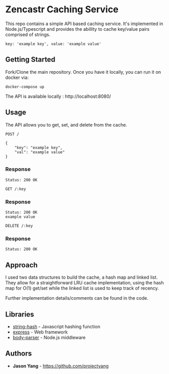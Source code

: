 # Zencastr Caching Service

This repo contains a simple API based caching service. It's implemented in Node.js/Typescript and provides the abillity to cache key/value pairs comprised of strings.

```
key: 'example key', value: 'example value'
```





## Getting Started

Fork/Clone the main repository. Once you have it locally, you can run it on docker via:

```
docker-compose up
```

The API is available locally : http://localhost:8080/

## Usage

The API allows you to get, set, and delete from the cache.

`POST /` 

    {
        "key": "example key",
        "val": "example value"
    }

### Response
    Status: 200 OK

`GET /:key`


### Response
    Status: 200 OK
    example value

`DELETE /:key`


### Response
    Status: 200 OK

## Approach
I used two data structures to build the cache, a hash map and linked list. They allow for a straightforward LRU cache implementation, using the hash map for O(1) get/set while the linked list is used to keep track of recency.

Further implementation details/comments can be found in the code. 



## Libraries

* [string-hash](https://www.npmjs.com/package/string-hash) - Javascript hashing function
* [express](https://www.npmjs.com/package/express) - Web framework
* [body-parser](https://www.npmjs.com/package/body-parser) - Node.js middleware



## Authors

* **Jason Yang** - https://github.com/projectyang
